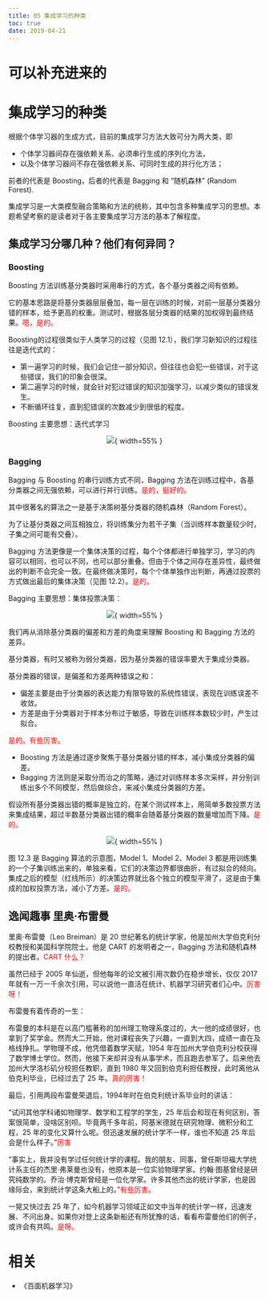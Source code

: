 ```yaml
---
title: 05 集成学习的种类
toc: true
date: 2019-04-21
---
```

# 可以补充进来的



# 集成学习的种类


根据个体学习器的生成方式，目前的集成学习方法大致可分为两大类，即

- 个体学习器间存在强依赖关系、必须串行生成的序列化方法，
- 以及个体学习器间不存在强依赖关系、可同时生成的并行化方法；

前者的代表是 Boosting，后者的代表是 Bagging 和 “随机森林” (Random Forest).


集成学习是一大类模型融合策略和方法的统称，其中包含多种集成学习的思想。本题希望考察的是读者对于各主要集成学习方法的基本了解程度。

## 集成学习分哪几种？他们有何异同？

### Boosting

Boosting 方法训练基分类器时采用串行的方式，各个基分类器之间有依赖。

它的基本思路是将基分类器层层叠加，每一层在训练的时候，对前一层基分类器分错的样本，给予更高的权重。测试时，根据各层分类器的结果的加权得到最终结果。<span style="color:red;">嗯，是的。</span>

Boosting的过程很类似于人类学习的过程（见图 12.1），我们学习新知识的过程往往是迭代式的：

- 第一遍学习的时候，我们会记住一部分知识，但往往也会犯一些错误，对于这些错误，我们的印象会很深。
- 第二遍学习的时候，就会针对犯过错误的知识加强学习，以减少类似的错误发生。
- 不断循环往复，直到犯错误的次数减少到很低的程度。

Boosting 主要思想：迭代式学习

<center>

![](http://images.iterate.site/blog/image/20190420/jXtGi7zlT57C.png?imageslim){ width=55% }

</center>

### Bagging

Bagging 与 Boosting 的串行训练方式不同，Bagging 方法在训练过程中，各基分类器之间无强依赖，可以进行并行训练。<span style="color:red;">是的，挺好的。</span>

其中很著名的算法之一是基于决策树基分类器的随机森林（Random Forest）。

为了让基分类器之间互相独立，将训练集分为若干子集（当训练样本数量较少时，子集之间可能有交叠）。

Bagging 方法更像是一个集体决策的过程，每个个体都进行单独学习，学习的内容可以相同，也可以不同，也可以部分重叠。但由于个体之间存在差异性，最终做出的判断不会完全一致。在最终做决策时，每个个体单独作出判断，再通过投票的方式做出最后的集体决策（见图 12.2）。<span style="color:red;">是的。</span>


Bagging 主要思想：集体投票决策：

<center>

![](http://images.iterate.site/blog/image/20190420/0Bsqq5T93mm5.png?imageslim){ width=55% }

</center>

我们再从消除基分类器的偏差和方差的角度来理解 Boosting 和 Bagging 方法的差异。

基分类器，有时又被称为弱分类器，因为基分类器的错误率要大于集成分类器。

基分类器的错误，是偏差和方差两种错误之和：

- 偏差主要是由于分类器的表达能力有限导致的系统性错误，表现在训练误差不收敛。
- 方差是由于分类器对于样本分布过于敏感，导致在训练样本数较少时，产生过拟合。

<span style="color:red;">是的。有些厉害。</span>

- Boosting 方法是通过逐步聚焦于基分类器分错的样本，减小集成分类器的偏差。
- Bagging 方法则是采取分而治之的策略，通过对训练样本多次采样，并分别训练出多个不同模型，然后做综合，来减小集成分类器的方差。

假设所有基分类器出错的概率是独立的，在某个测试样本上，用简单多数投票方法来集成结果，超过半数基分类器出错的概率会随着基分类器的数量增加而下降。<span style="color:red;">是的。</span>

<center>

![](http://images.iterate.site/blog/image/20190420/fgVUKDbOIbS8.png?imageslim){ width=55% }

</center>

图 12.3 是 Bagging 算法的示意图，Model 1、Model 2、Model 3 都是用训练集的一个子集训练出来的，单独来看，它们的决策边界都很曲折，有过拟合的倾向。集成之后的模型（红线所示）的决策边界就比各个独立的模型平滑了，这是由于集成的加权投票方法，减小了方差。<span style="color:red;">是的。</span>


## 逸闻趣事 里奥·布雷曼


里奥·布雷曼（Leo Breiman）是 20 世纪著名的统计学家，他是加州大学伯克利分校教授和美国科学院院士。他是 CART 的发明者之一，Bagging 方法和随机森林的提出者。<span style="color:red;">CART 什么？</span>

虽然已经于 2005 年仙逝，但他每年的论文被引用次数仍在稳步增长，仅仅 2017 年就有一万一千余次引用，可以说他一直活在统计、机器学习研究者们心中。<span style="color:red;">厉害呀！</span>

布雷曼有着传奇的一生：

布雷曼的本科是在以高门槛著称的加州理工物理系度过的，大一他的成绩很好，也拿到了奖学金。然而大二开始，他对课程丧失了兴趣，一直到大四，成绩一直在及格线挣扎。学物理不成，他凭借着数学天赋，1954 年在加州大学伯克利分校获得了数学博士学位。然而，他接下来却并没有从事学术，而且跑去参军了。后来他去加州大学洛杉矶分校担任教职，直到 1980 年又回到伯克利担任教授，此时离他从伯克利毕业，已经过去了 25 年。<span style="color:red;">真的厉害！</span>

最后，引用两段布雷曼荣退后，1994年时在伯克利统计系毕业时的讲话：

“试问其他学科诸如物理学、数学和工程学的学生，25 年后会和现在有何区别，答案很简单，没啥区别呗。毕竟两千多年前，阿基米德就在研究物理、微积分和工程，25 年的变化又算什么呢。但迅速发展的统计学不一样，谁也不知道 25 年后会是什么样子。”<span style="color:red;">厉害</span>

“事实上，我并没有学过任何统计学的课程。我的朋友、同事，曾任斯坦福大学统计系主任的杰里·弗莱曼也没有，他原本是一位实验物理学家。约翰·图基曾经是研究纯数学的。乔治·博克斯曾经是一位化学家。许多其他杰出的统计学家，也是因缘际会，来到统计学这条大船上的。”<span style="color:red;">有些厉害。</span>


一晃又快过去 25 年了，如今机器学习领域正如文中当年的统计学一样，迅速发展、不问出身。如果你对登上这条新船还有所犹豫的话，看看布雷曼他们的例子，或许会有共鸣。<span style="color:red;">是呀。</span>




# 相关

- 《百面机器学习》
